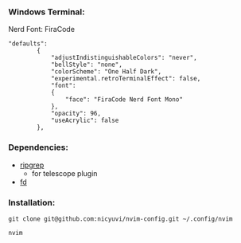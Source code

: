 ### Windows Terminal:

Nerd Font: FiraCode

```
"defaults":
        {
            "adjustIndistinguishableColors": "never",
            "bellStyle": "none",
            "colorScheme": "One Half Dark",
            "experimental.retroTerminalEffect": false,
            "font":
            {
                "face": "FiraCode Nerd Font Mono"
            },
            "opacity": 96,
            "useAcrylic": false
        },
```

### Dependencies:

- [ripgrep](https://github.com/BurntSushi/ripgrep?tab=readme-ov-file#installation)
  - for telescope plugin
- [fd](https://github.com/sharkdp/fd?tab=readme-ov-file#installation)

### Installation:

```
git clone git@github.com:nicyuvi/nvim-config.git ~/.config/nvim

nvim
```
